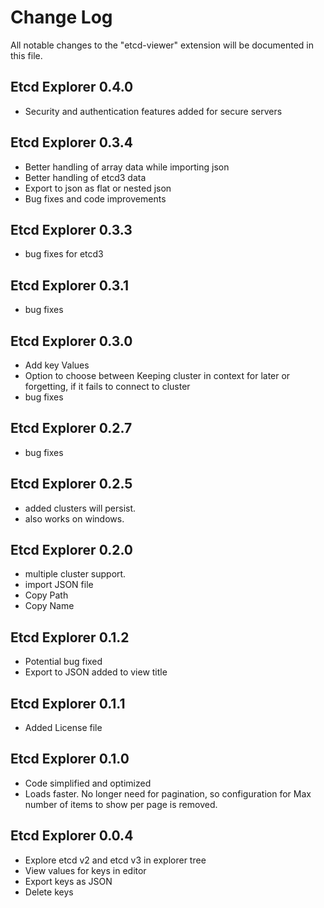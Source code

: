 # Change Log

All notable changes to the "etcd-viewer" extension will be documented in this file.

## Etcd Explorer 0.4.0
- Security and authentication features added for secure servers

## Etcd Explorer 0.3.4
- Better handling of array data while importing json
- Better handling of etcd3 data
- Export to json as flat or nested json
- Bug fixes and code improvements

## Etcd Explorer 0.3.3
- bug fixes for etcd3

## Etcd Explorer 0.3.1
- bug fixes

## Etcd Explorer 0.3.0
- Add key Values
- Option to choose between Keeping cluster in context for later or forgetting, if it fails to connect to cluster
- bug fixes

## Etcd Explorer 0.2.7
- bug fixes

## Etcd Explorer 0.2.5
- added clusters will persist.
- also works on windows.

## Etcd Explorer 0.2.0
- multiple cluster support.
- import JSON file
- Copy Path
- Copy Name

## Etcd Explorer 0.1.2
- Potential bug fixed
- Export to JSON added to view title 

## Etcd Explorer 0.1.1
- Added License file

## Etcd Explorer 0.1.0
- Code simplified and optimized
- Loads faster. No longer need for pagination, so configuration for Max number of items to show per page is removed.

## Etcd Explorer 0.0.4
- Explore etcd v2 and etcd v3 in explorer tree
- View values for keys in editor
- Export keys as JSON
- Delete keys 
